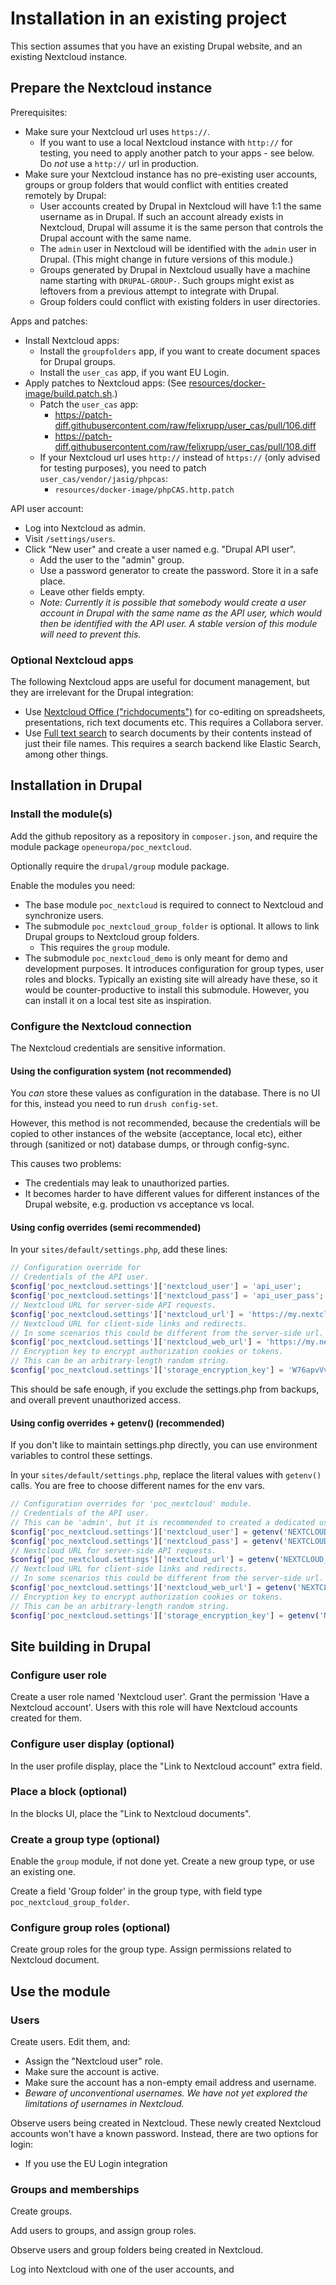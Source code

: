 # Installation in an existing project

This section assumes that you have an existing Drupal website, and an existing Nextcloud instance.

## Prepare the Nextcloud instance

Prerequisites:
- Make sure your Nextcloud url uses `https://`.
  - If you want to use a local Nextcloud instance with `http://` for testing, you need to apply another patch to your apps - see below. Do _not_ use a `http://` url in production.
- Make sure your Nextcloud instance has no pre-existing user accounts, groups or group folders that would conflict with entities created remotely by Drupal:
  - User accounts created by Drupal in Nextcloud will have 1:1 the same username as in Drupal. If such an account already exists in Nextcloud, Drupal will assume it is the same person that controls the Drupal account with the same name.
  - The `admin` user in Nextcloud will be identified with the `admin` user in Drupal. (This might change in future versions of this module.)
  - Groups generated by Drupal in Nextcloud usually have a machine name starting with `DRUPAL-GROUP-`. Such groups might exist as leftovers from a previous attempt to integrate with Drupal.
  - Group folders could conflict with existing folders in user directories.

Apps and patches:
- Install Nextcloud apps:
  - Install the `groupfolders` app, if you want to create document spaces for Drupal groups.
  - Install the `user_cas` app, if you want EU Login.
- Apply patches to Nextcloud apps:
  (See [resources/docker-image/build.patch.sh](resources/docker-image/build.patch.sh).)
  - Patch the `user_cas` app:
    - https://patch-diff.githubusercontent.com/raw/felixrupp/user_cas/pull/106.diff
    - https://patch-diff.githubusercontent.com/raw/felixrupp/user_cas/pull/108.diff
  - If your Nextcloud url uses `http://` instead of `https://` (only advised for testing purposes), you need to patch `user_cas/vendor/jasig/phpcas`:
    - `resources/docker-image/phpCAS.http.patch`

API user account:
- Log into Nextcloud as admin.
- Visit `/settings/users`.
- Click "New user" and create a user named e.g. "Drupal API user".
  - Add the user to the "admin" group.
  - Use a password generator to create the password. Store it in a safe place.
  - Leave other fields empty.
  - _Note: Currently it is possible that somebody would create a user account in Drupal with the same name as the API user, which would then be identified with the API user. A stable version of this module will need to prevent this._

### Optional Nextcloud apps

The following Nextcloud apps are useful for document management, but they are irrelevant for the Drupal integration:
- Use [Nextcloud Office ("richdocuments")](https://apps.nextcloud.com/apps/richdocuments) for co-editing on spreadsheets, presentations, rich text documents etc.
  This requires a Collabora server.
- Use [Full text search](https://apps.nextcloud.com/apps/fulltextsearch) to search documents by their contents instead of just their file names.
  This requires a search backend like Elastic Search, among other things.


## Installation in Drupal

### Install the module(s)

Add the github repository as a repository in `composer.json`, and require the module package `openeuropa/poc_nextcloud`.

Optionally require the `drupal/group` module package.

Enable the modules you need:
- The base module `poc_nextcloud` is required to connect to Nextcloud and synchronize users.
- The submodule `poc_nextcloud_group_folder` is optional. It allows to link Drupal groups to Nextcloud group folders.
  - This requires the `group` module.
- The submodule `poc_nextcloud_demo` is only meant for demo and development purposes. It introduces configuration for group types, user roles and blocks. Typically an existing site will already have these, so it would be counter-productive to install this submodule. However, you can install it on a local test site as inspiration.


### Configure the Nextcloud connection

The Nextcloud credentials are sensitive information.

#### Using the configuration system (not recommended)

You _can_ store these values as configuration in the database.
There is no UI for this, instead you need to run `drush config-set`.

However, this method is not recommended, because the credentials will be copied to other instances of the website (acceptance, local etc), either through (sanitized or not) database dumps, or through config-sync.

This causes two problems:
- The credentials may leak to unauthorized parties.
- It becomes harder to have different values for different instances of the Drupal website, e.g. production vs acceptance vs local.

#### Using config overrides (semi recommended)

In your `sites/default/settings.php`, add these lines:
```php
// Configuration override for
// Credentials of the API user.
$config['poc_nextcloud.settings']['nextcloud_user'] = 'api_user';
$config['poc_nextcloud.settings']['nextcloud_pass'] = 'api_user_pass';
// Nextcloud URL for server-side API requests.
$config['poc_nextcloud.settings']['nextcloud_url'] = 'https://my.nextcloud.url/';
// Nextcloud URL for client-side links and redirects.
// In some scenarios this could be different from the server-side url.
$config['poc_nextcloud.settings']['nextcloud_web_url'] = 'https://my.nextcloud.url/';
// Encryption key to encrypt authorization cookies or tokens.
// This can be an arbitrary-length random string.
$config['poc_nextcloud.settings']['storage_encryption_key'] = 'W76apvVvJ8yVxt2oA3FLPgZK65rRLLZ5QA6MgsxZqLmeSXVQ';
```

This should be safe enough, if you exclude the settings.php from backups, and overall prevent unauthorized access.

#### Using config overrides + getenv() (recommended)

If you don't like to maintain settings.php directly, you can use environment variables to control these settings.

In your `sites/default/settings.php`, replace the literal values with `getenv()` calls.
You are free to choose different names for the env vars.

```php
// Configuration overrides for 'poc_nextcloud' module.
// Credentials of the API user.
// This can be 'admin', but it is recommended to created a dedicated user.
$config['poc_nextcloud.settings']['nextcloud_user'] = getenv('NEXTCLOUD_API_USER');
$config['poc_nextcloud.settings']['nextcloud_pass'] = getenv('NEXTCLOUD_API_PASS');
// Nextcloud URL for server-side API requests.
$config['poc_nextcloud.settings']['nextcloud_url'] = getenv('NEXTCLOUD_API_URL');
// Nextcloud URL for client-side links and redirects.
// In some scenarios this could be different from the server-side url.
$config['poc_nextcloud.settings']['nextcloud_web_url'] = getenv('NEXTCLOUD_WEB_URL');
// Encryption key to encrypt authorization cookies or tokens.
// This can be an arbitrary-length random string.
$config['poc_nextcloud.settings']['storage_encryption_key'] = getenv('NEXTCLOUD_CRYPT_SECRET');
```

## Site building in Drupal

### Configure user role

Create a user role named 'Nextcloud user'.
Grant the permission 'Have a Nextcloud account'.
Users with this role will have Nextcloud accounts created for them.

### Configure user display (optional)
In the user profile display, place the "Link to Nextcloud account" extra field.

### Place a block (optional)
In the blocks UI, place the "Link to Nextcloud documents".

### Create a group type (optional)
Enable the `group` module, if not done yet.
Create a new group type, or use an existing one.

Create a field 'Group folder' in the group type, with field type `poc_nextcloud_group_folder`.

### Configure group roles (optional)
Create group roles for the group type.
Assign permissions related to Nextcloud document.

## Use the module

### Users

Create users. Edit them, and:
- Assign the "Nextcloud user" role.
- Make sure the account is active.
- Make sure the account has a non-empty email address and username.
- _Beware of unconventional usernames. We have not yet explored the limitations of usernames in Nextcloud._

Observe users being created in Nextcloud.
These newly created Nextcloud accounts won't have a known password. Instead, there are two options for login:
- If you use the EU Login integration

### Groups and memberships
Create groups.

Add users to groups, and assign group roles.

Observe users and group folders being created in Nextcloud.

Log into Nextcloud with one of the user accounts, and
